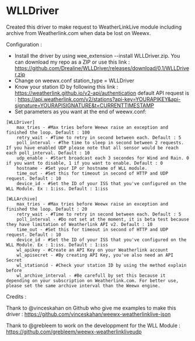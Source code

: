 # WLLDriver
Created this driver to make request to WeatherLinkLive module including archive from Weatherlink.com when data be lost on Weewx.

Configuration : 

- Install the driver by using wee_extension --install WLLDriver.zip. You can download my repo as a ZIP or use this link : https://github.com/Drealine/WLLDriver/releases/download/0.1/WLLDriver.zip
- Change on weewx.conf station_type = WLLDriver
- Know your station ID by following this link : https://weatherlink.github.io/v2-api/authentication
default API request is : https://api.weatherlink.com/v2/stations?api-key=YOURAPIKEY&api-signature=YOURAPISIGNATURE&t=CURRENTTIMESTAMP
- Set parameters as you want at the end of weewx.conf: 

```
[WLLDriver]
    max_tries - #Max tries before Weewx raise an exception and finished the loop. Default : 100
    retry_wait - #Time to retry in second between each. Default : 5
    poll_interval - #The time to sleep in second between 2 requests. If you have enabled UDP please note that all sensor would be reach each poll_interval. Default : 10
    udp_enable - #Start broadcast each 3 secondes for Wind and Rain. 0 if you want to disable, 1 if you want to enable. Default : 0
    hostname - #Set your IP or hostname of WLL module.
    time_out - #Set this for timeout in second of HTTP and UDP request. Default : 10
    device_id - #Set the ID of your ISS that you've configured on the WLL Module. Ex : 1:iss. Default : 1:iss
    
[WLLArchive]
    max_tries - #Max tries before Weewx raise an exception and finished the loop. Default : 20
    retry_wait - #Time to retry in second between each. Default : 5
    poll_interval - #Do not set at the moment, it is beta test because they have limitation of Weatherlink API v2. Default : 10
    time_out - #Set this for timeout in second of HTTP and UDP request. Default : 10
    device_id - #Set the ID of your ISS that you've configured on the WLL Module. Ex : 1:iss. Default : 1:iss
    wl_apikey - #Create an API Key on your Weatherlink account
    wl_apisecret - #By creating API Key, you've also need an API Secret
    wl_stationid - #Check your station ID by using the method explain before
    wl_archive_interval - #Be carefull by set this because it depending on your subscription on Weatherlink.com. For better use, please set the same archive interval than the Weewx engine.

```

Credits : 

Thank to @vinceskahan on Github who give me examples to make this driver : 
https://github.com/vinceskahan/weewx-weatherlinklive-json

Thank to @grebleem to work on the developpment for the WLL Module : 
https://github.com/grebleem/weewx-weatherlinkliveudp

